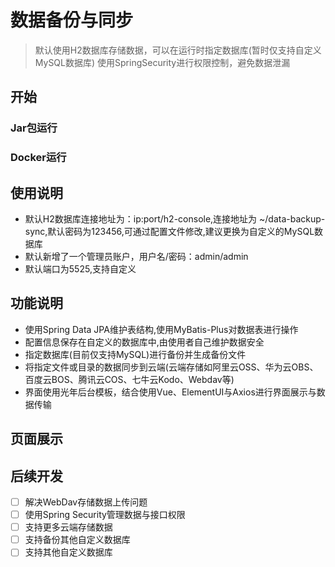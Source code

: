 # 数据备份与同步

> 默认使用H2数据库存储数据，可以在运行时指定数据库(暂时仅支持自定义MySQL数据库)
> 使用SpringSecurity进行权限控制，避免数据泄漏

## 开始
### Jar包运行

### Docker运行

## 使用说明

- 默认H2数据库连接地址为：ip:port/h2-console,连接地址为 ~/data-backup-sync,默认密码为123456,可通过配置文件修改,建议更换为自定义的MySQL数据库
- 默认新增了一个管理员账户，用户名/密码：admin/admin
- 默认端口为5525,支持自定义

## 功能说明

- 使用Spring Data JPA维护表结构,使用MyBatis-Plus对数据表进行操作
- 配置信息保存在自定义的数据库中,由使用者自己维护数据安全
- 指定数据库(目前仅支持MySQL)进行备份并生成备份文件
- 将指定文件或目录的数据同步到云端(云端存储如阿里云OSS、华为云OBS、百度云BOS、腾讯云COS、七牛云Kodo、Webdav等)
- 界面使用光年后台模板，结合使用Vue、ElementUI与Axios进行界面展示与数据传输

## 页面展示

## 后续开发
- [ ] 解决WebDav存储数据上传问题
- [ ] 使用Spring Security管理数据与接口权限
- [ ] 支持更多云端存储数据
- [ ] 支持备份其他自定义数据库
- [ ] 支持其他自定义数据库
